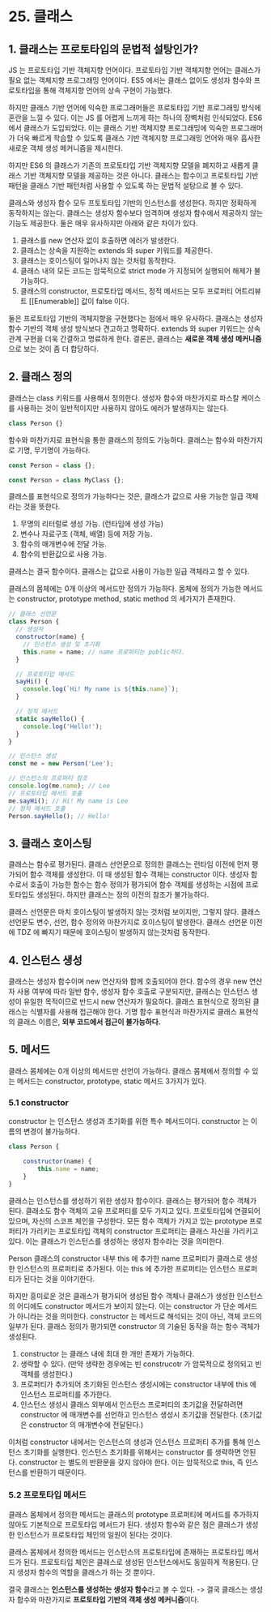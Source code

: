 # 25. 클래스

## 1. 클래스는 프로토타입의 문법적 설탕인가?

JS 는 프로토타입 기반 객체지향 언어이다. 프로토타입 기반 객체지향 언어는 클래스가 필요 없는 객체지향 프로그래밍 언어이다. ES5 에서는 클래스 없이도 생성자 함수와 프로토타입을 통해 객체지향 언어의 상속 구현이 가능했다.

하지만 클래스 기반 언어에 익숙한 프로그래머들은 프로토타입 기반 프로그래밍 방식에 혼란을 느낄 수 있다. 이는 JS 를 어렵게 느끼게 하는 하나의 장벽처럼 인식되었다. ES6 에서 클래스가 도입되었다. 이는 클래스 기반 객체지향 프로그래밍에 익숙한 프로그래머가 더욱 빠르게 학습할 수 있도록 클래스 기반 객체지향 프로그래밍 언어와 매우 흡사한 새로운 객체 생성 메커니즘을 제시한다.

하지만 ES6 의 클래스가 기존의 프로토타입 기반 객체지향 모델을 폐지하고 새롭게 클래스 기반 객체지향 모델을 제공하는 것은 아니다. 클래스는 함수이고 프로토타입 기반 패턴을 클래스 기반 패턴처럼 사용할 수 있도록 하는 문법적 설탕으로 볼 수 있다.

클래스와 생성자 함수 모두 프토토타입 기반의 인스턴스를 생성한다. 하지만 정확하게 동작하지는 않는다. 클래스는 생성자 함수보다 엄격하며 생성자 함수에서 제공하지 않는 기능도 제공한다. 둘은 매우 유사하지만 아래와 같은 차이가 있다.

1. 클래스를 new 연산자 없이 호출하면 에러가 발생한다.
2. 클래스는 상속을 지원하는 extends 와 super 키워드를 제공한다.
3. 클래스는 호이스팅이 일어나지 않는 것처럼 동작한다.
4. 클래스 내의 모든 코드는 암묵적으로 strict mode 가 지정되어 실행되어 해제가 불가능하다.
5. 클래스의 constructor, 프로토타입 메서드, 정적 메서드는 모두 프로퍼티 어트리뷰트 [[Enumerable]] 값이 false 이다.

둘은 프로토타입 기반의 객체지향을 구현했다는 점에서 매우 유사하다. 클래스는 생성자 함수 기반의 객체 생성 방식보다 견고하고 명확하다. extends 와 super 키워드는 상속 관계 구현을 더욱 간결하고 명료하게 한다. 결론은, 클래스는 **새로운 객체 생성 메커니즘** 으로 보는 것이 좀 더 합당하다.

## 2. 클래스 정의

클래스는 class 키워드를 사용해서 정의한다. 생성자 함수와 마찬가지로 파스칼 케이스를 사용하는 것이 일반적이지만 사용하지 않아도 에러가 발생하지는 않는다.

```javascript
class Person {}
```
함수와 마찬가지로 표현식을 통한 클래스의 정의도 가능하다. 클래스는 함수와 마찬가지로 기명, 무기명이 가능하다.

```javascript
const Person = class {};

const Person = class MyClass {};
```

클래스를 표현식으로 정의가 가능하다는 것은, 클래스가 값으로 사용 가능한 일급 객체라는 것을 뜻한다. 

1. 무명의 리터럴로 생성 가능. (런타임에 생성 가능)
2. 변수나 자료구조 (객체, 배열) 등에 저장 가능.
3. 함수의 매개변수에 전달 가능.
4. 함수의 반환값으로 사용 가능.

클래스는 결국 함수이다. 클래스는 값으로 사용이 가능한 일급 객체라고 할 수 있다. 

클래스의 몸체에는 0개 이상의 메서드만 정의가 가능하다. 몸체에 정의가 가능한 메서드는 constructor, prototype method, static method 의 세가지가 존재한다.

```javascript
// 클래스 선언문
class Person {
  // 생성자
  constructor(name) {
    // 인스턴스 생성 및 초기화
    this.name = name; // name 프로퍼티는 public하다.
  }

  // 프로토타입 메서드
  sayHi() {
    console.log(`Hi! My name is ${this.name}`);
  }

  // 정적 메서드
  static sayHello() {
    console.log('Hello!');
  }
}

// 인스턴스 생성
const me = new Person('Lee');

// 인스턴스의 프로퍼티 참조
console.log(me.name); // Lee
// 프로토타입 메서드 호출
me.sayHi(); // Hi! My name is Lee
// 정적 메서드 호출
Person.sayHello(); // Hello!
```

## 3. 클래스 호이스팅

클래스는 함수로 평가된다. 클래스 선언문으로 정의한 클래스는 런타임 이전에 먼저 평가되어 함수 객체를 생성한다. 이 때 생성된 함수 객체는 constructor 이다. 생성자 함수로서 호출이 가능한 함수는 함수 정의가 평가되어 함수 객체를 생성하는 시점에 프로토타입도 생성된다. 하지만 클래스는 정의 이전의 참조가 불가능하다.

클래스 선언문은 마치 호이스팅이 발생하지 않는 것처럼 보이지만, 그렇지 않다. 클래스 선언문도 변수, 선언, 함수 정의와 마찬가지로 호이스팅이 발생한다. 클래스 선언문 이전에 TDZ 에 빠지기 때문에 호이스팅이 발생하지 않는것처럼 동작한다.

## 4. 인스턴스 생성

클래스는 생성자 함수이며 new 연산자와 함께 호출되어야 한다. 함수의 경우 new 연산자 사용 여부에 따라 일반 함수, 생성자 함수 호출로 구분되지만, 클래스는 인스턴스 생성이 유일한 목적이므로 반드시 new 연산자가 필요하다. 클래스 표현식으로 정의된 클래스는 식별자를 사용해 접근해야 한다. 기명 함수 표현식과 마찬가지로 클래스 표현식의 클래스 이름은, **외부 코드에서 접근이 불가능하다.**

## 5. 메서드

클래스 몸체에는 0개 이상의 메서드만 선언이 가능하다. 클래스 몸체에서 정의할 수 있는 메서드는 constructor, prototype, static 메서드 3가지가 있다.

### 5.1 constructor

constructor 는 인스턴스 생성과 초기화를 위한 특수 메서드이다. constructor 는 이름의 변경이 불가능하다.

```javascript
class Person {

    constructor(name) {
        this.name = name;
    }
}
```

클래스는 인스턴스를 생성하기 위한 생성자 함수이다. 클래스는 평가되어 함수 객체가 된다. 클래소도 함수 객체의 고유 프로퍼티를 모두 가지고 있다. 프로토타입에 연결되어 있으며, 자신의 스코프 체인을 구성한다. 모든 함수 객체가 가지고 있는 prototype 프로퍼티가 가리키는 프로토타입 객체의 constructor 프로퍼티는 클래스 자신을 가리키고 있다. 이는 클래스가 인스턴스를 생성하는 생성자 함수라는 것을 의미한다. 

Person 클래스의 constructor 내부 this 에 추가한 name 프로퍼티가 클래스로 생성한 인스턴스의 프로퍼티로 추가된다. 이는 this 에 추가한 프로퍼티는 인스턴스 프로퍼티가 된다는 것을 이야기한다. 

하지만 흥미로운 것은 클래스가 평가되어 생성된 함수 객체나 클래스가 생성한 인스턴스의 어디에도 constructor 메서드가 보이지 않는다. 이는 constructor 가 단순 메서드가 아니라는 것을 의미한다. constructor 는 메서드로 해석되는 것이 아닌, 객체 코드의 일부가 된다. 클래스 정의가 평가되면 constructor 의 기술된 동작을 하는 함수 객체가 생성된다.

1. constructor 는 클래스 내에 최대 한 개만 존재가 가능하다.
2. 생략할 수 있다. (만약 생략한 경우에는 빈 construcotr 가 암묵적으로 정의되고 빈 객체를 생성한다.)
3. 프로퍼티가 추가되어 초기화된 인스턴스 생성시에는 constructor 내부에 this 에 인스턴스 프로퍼티를 추가한다.
4. 인스턴스 생성시 클래스 외부에서 인스턴스 프로퍼티의 초기값을 전달하려면 constructor 에 매개변수를 선언하고 인스턴스 생성시 초기값을 전달한다. (초기값은 constructor 의 매개변수에 전달된다.)

이처럼 constructor 내에서는 인스턴스의 생성과 인스턴스 프로퍼티 추가를 통해 인스턴스 초기화를 실행한다. 인스턴스 초기화를 위해서는 constructor 를 생략하면 안된다. constructor 는 별도의 반환문을 갖지 않아야 한다. 이는 암묵적으로 this, 즉 인스턴스를 반환하기 때문이다.

### 5.2 프로토타입 메서드

클래스 몸체에서 정의한 메서드는 클래스의 prototype 프로퍼티에 메서드를 추가하지 않아도 기본적으로 프로토타입 메서드가 된다. 생성자 함수와 같은 점은 클래스가 생성한 인스턴스가 프로토타입 체인의 일원이 된다는 것이다.

클래스 몸체에서 정의한 메서드는 인스턴스의 프로토타입에 존재하는 프로토타입 메서드가 된다. 프로토타입 체인은 클래스로 생성된 인스턴스에서도 동일하게 적용된다. 단지 생성자 함수의 역할을 클래스가 하는 것 뿐이다. 

결국 클래스는 **인스턴스를 생성하는 생성자 함수**라고 볼 수 있다. -> 결국 클래스는 생성자 함수와 마찬가지로 **프로토타입 기반의 객체 생성 메커니즘**이다.


